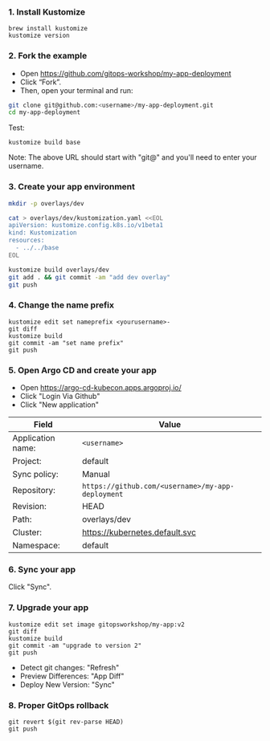 

### 1. Install Kustomize

```
brew install kustomize
kustomize version
```

### 2. Fork the example

* Open https://github.com/gitops-workshop/my-app-deployment
* Click “Fork”. 
* Then, open your terminal and run:

```bash
git clone git@github.com:<username>/my-app-deployment.git
cd my-app-deployment
```

Test:

```
kustomize build base
```

Note: The above URL should start with "git@" and you'll need to enter your username.

### 3. Create your app environment

```bash
mkdir -p overlays/dev
```

```bash
cat > overlays/dev/kustomization.yaml <<EOL
apiVersion: kustomize.config.k8s.io/v1beta1
kind: Kustomization
resources:
  - ../../base
EOL
```

```bash
kustomize build overlays/dev
git add . && git commit -am "add dev overlay"
git push
```

### 4. Change the name prefix

```
kustomize edit set nameprefix <yourusername>-
git diff
kustomize build
git commit -am "set name prefix"
git push
```

### 5. Open Argo CD and create your app

* Open https://argo-cd-kubecon.apps.argoproj.io/
* Click "Login Via Github"
* Click "New application"

| Field | Value |
|-------|-------|
| Application name: | `<username>` |
| Project: | default |
| Sync policy: | Manual |
| Repository: | `https://github.com/<username>/my-app-deployment` |
| Revision: | HEAD |
| Path: | overlays/dev |
| Cluster: | https://kubernetes.default.svc |
| Namespace: | default |
  
### 6. Sync your app

Click "Sync".

### 7. Upgrade your app

```
kustomize edit set image gitopsworkshop/my-app:v2
git diff
kustomize build
git commit -am "upgrade to version 2"
git push
```

* Detect git changes: "Refresh"
* Preview Differences: "App Diff"
* Deploy New Version: "Sync"

### 8. Proper GitOps rollback

```
git revert $(git rev-parse HEAD)
git push
```
